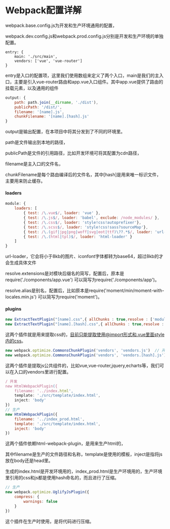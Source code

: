 # Webpack配置详解

webpack.base.config.js为开发和生产环境通用的配置，

webpack.dev.config.js和webpack.prod.config.js分别是开发和生产环境的单独配置。

```text
entry: {
    main: './src/main',
    vendors: ['vue', 'vue-router']
}
```

entry是入口的配置项，这里我们使用数组来定义了两个入口，main是我们的主入口，主要是引入vue-router路由和app.vue入口组件。其中app.vue提供了路由的挂载元素，以及通用的组件

```js
output: {
    path: path.join(__dirname, './dist'),
    publicPath: '/dist/',
    filename: '[name].js',
    chunkFilename: '[name].[hash].js'
}
```

output是输出配置，在本项目中将其分发到了不同的环境里。

path是文件输出到本地的路径，

publicPath是文件的引用路径，比如开发环境可将其配置为cdn路径，

filename是主入口的文件名，

chunkFilename是每个路由编译后的文件名，其中[hash]是用来唯一标识文件，主要用来防止缓存。

#### loaders

```js
module: {
    loaders: [
        { test: /\.vue$/, loader: 'vue' },
        { test: /\.js$/, loader: 'babel', exclude: /node_modules/ },
        { test: /\.css$/, loader: 'style!css!autoprefixer'},
        { test: /\.scss$/, loader: 'style!css!sass?sourceMap'},
        { test: /\.(gif|jpg|png|woff|svg|eot|ttf)\??.*$/, loader: 'url-loader?limit=8192'},
        { test: /\.(html|tpl)$/, loader: 'html-loader' }
    ]
}
```

url-loader，它会将小于8kb的图片、iconfont字体都转为base64，超过8kb的才会生成具体文件

resolve.extensions是对模块后缀名的简写，配置后，原本是require('./components/app.vue') 可以简写为require('./components/app')。

resolve.alias是别名，配置后，比如原本是require('moment/min/moment-with-locales.min.js') 可以简写为require('moment')。

#### plugins

```js
new ExtractTextPlugin("[name].css",{ allChunks : true,resolve : ['modules'] })  // 开发
new ExtractTextPlugin("[name].[hash].css",{ allChunks : true,resolve : ['modules'] })  // 生产
```

这两个插件就是用来提取css的，目前只能提取使用@import形式和.vue里面style内的css。

```js
new webpack.optimize.CommonsChunkPlugin('vendors', 'vendors.js')  // 开发
new webpack.optimize.CommonsChunkPlugin('vendors', 'vendors.[hash].js')  // 生产
```

这两个插件是提取js公共组件的，比如vue,vue-router,jquery,echarts等，我们可以在入口的vendors里进行配置。

```js
/ 开发
new HtmlWebpackPlugin({
    filename: '../index.html',
    template: './src/template/index.html',
    inject: 'body'
})
// 生产
new HtmlWebpackPlugin({
    filename: '../index_prod.html',
    template: './src/template/index.html',
    inject: 'body'
})
```

这两个插件依赖html-webpack-plugin，是用来生产html的，

其中filename是生产的文件路径和名称，template是使用的模板，inject是指将js放在body还是head里。

生成的index.html是开发环境用的，index_prod.html是生产环境用的，生产环境里引用的css和js都是使用hash命名的，而且进行了压缩。

```js
// 生产
new webpack.optimize.UglifyJsPlugin({
    compress: {
        warnings: false
    }
})
```

这个插件在生产时使用，是将代码进行压缩。
